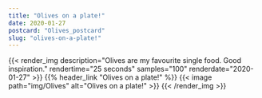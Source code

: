 ```yaml
---
title: "Olives on a plate!"
date: 2020-01-27
postcard: "Olives_postcard"
slug: "olives-on-a-plate!"
---
```


{{< render_img description="Olives are my favourite single food. Good inspiration." rendertime="25 seconds" samples="100" renderdate="2020-01-27" >}}
{{% header_link "Olives on a plate!" %}}
{{< image path="img/Olives" alt="Olives on a plate!" >}}
{{< /render_img >}}  


